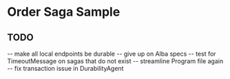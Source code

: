 # Order Saga Sample


## TODO

-- make all local endpoints be durable
-- give up on Alba specs
-- test for TimeoutMessage on sagas that do not exist
-- streamline Program file again
-- fix transaction issue in DurabilityAgent
